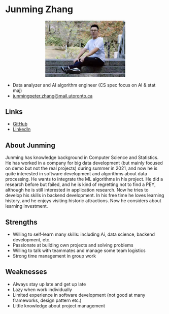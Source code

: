 # Junming Zhang

<div align="center">
  <img src="Junming_Zhang.jpeg"/ width=50% height=50%>
</div>

- Data analyzer and AI algorithm engineer (CS spec focus on AI & stat maj)
- junmingpeter.zhang@mail.utoronto.ca

## Links

- [GitHub](https://github.com/JunmingZhang)
- [LinkedIn](https://www.linkedin.com/in/junming-zhang-41ab6715b/)

## About Junming

Junming has knowledge background in Computer Science and Statistics. He has worked in a company for big data development (but mainly focused on demo but not the real projects) during summer in 2021, and now he is quite interested in software development and algorithms about data processing. He wants to integrate the ML algorithms in his project. He did a research before but failed, and he is kind of regretting not to find a PEY, although he is still interested in application research. Now he tries to develop his skills in backend development. In his free time he loves learning history, and he enjoys visiting historic attractions. Now he considers about learning investment.

## Strengths

- Willing to self-learn many skills: including Ai, data science, backend development, etc.
- Passionate at building own projects and solving problems
- Willing to talk with teammates and manage some team logistics
- Strong time management in group work

## Weaknesses

- Always stay up late and get up late
- Lazy when work individually
- Limited experience in software development (not good at many frameworks, design pattern etc.)
- Little knowledge about project management
